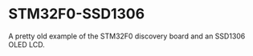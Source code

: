 STM32F0-SSD1306
===============

A pretty old example of the STM32F0 discovery board and an SSD1306 OLED LCD.
